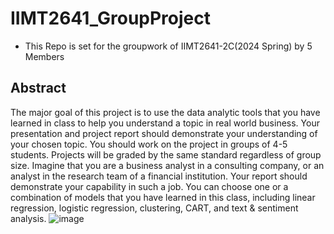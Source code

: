 # IIMT2641_GroupProject
- This Repo is set for the groupwork of IIMT2641-2C(2024 Spring) by 5 Members
## Abstract
The major goal of this project is to use the data analytic tools that you have learned in class to help you understand a topic in real world business. Your presentation and project report should demonstrate your understanding of your chosen topic. You should work on the project in groups of 4-5 students. Projects will be graded by the same standard regardless of group size. 
Imagine that you are a business analyst in a consulting company, or an analyst in the research team of a financial institution. Your report should demonstrate your capability in such a job. You can choose one or a combination of models that you have learned in this class, including linear regression, logistic regression, clustering, CART, and text & sentiment analysis.
![image](https://github.com/WhuanY/IIMT2641_GroupProject/assets/152165588/a47edab4-a253-4e11-bf95-2b0c84631269)
